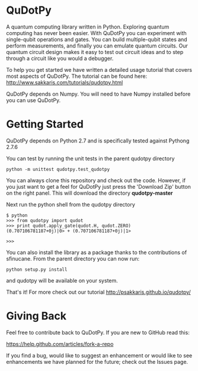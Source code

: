 QuDotPy
=======

A quantum computing library written in Python. Exploring quantum computing has never been easier. With QuDotPy you can 
experiment with single-qubit operations and gates. You can build multiple-qubit states and perform measurements, and finally you can emulate quantum circuits. Our quantum circuit design makes it easy to test out circuit ideas and to step through a circuit like you would a debugger.

To help you get started we have written a detailed usage tutorial that covers most aspects of QuDotPy. The tutorial can be found here: http://www.sakkaris.com/tutorials/qudotpy.html

QuDotPy depends on Numpy. You will need to have Numpy installed before you can use QuDotPy. 


Getting Started
===============

QuDotPy depends on Python 2.7 and is specifically tested against Pythong 2.7.6

You can test by running the unit tests in the parent qudotpy directory
```
python -m unittest qudotpy.test_qudotpy
```


You can always clone this repository and check out the code. However, if you just want to get a feel for QuDotPy just press the 'Download Zip' button on the right panel. This will download the directory **qudotpy-master**

Next run the python shell from the qudotpy directory

```
$ python
>>> from qudotpy import qudot
>>> print qudot.apply_gate(qudot.H, qudot.ZERO)
(0.707106781187+0j)|0> + (0.707106781187+0j)|1>

>>> 

```

You can also install the library as a package thanks to the contributions of sfinucane. From the parent directory
you can now run:
```
python setup.py install
```
and qudotpy will be available on your system.

That's it! For more check out our tutorial http://psakkaris.github.io/qudotpy/

Giving Back
===========

Feel free to contribute back to QuDotPy. If you are new to GitHub read this: 

https://help.github.com/articles/fork-a-repo

If you find a bug, would like to suggest an enhancement or would like to see enhancements we have planned for the future; check out the Issues page.
